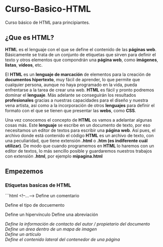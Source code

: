 # Curso-Basico-HTML
Curso básico de HTML para principiantes.

## ¿Que es HTML?
**HTM**L es el lenguaje con el que se define el contenido de las **páginas web**. Básicamente se trata de un conjunto de etiquetas que sirven para definir el texto y otros elementos que compondrán una **página web**, como **imágenes**, **listas**, **vídeos**, etc.

El **HTML** es un **lenguaje de marcación** de elementos para la creación de **documentos hipertexto**, muy fácil de aprender, lo que permite que cualquier persona, aunque no haya programado en la vida, pueda enfrentarse a la tarea de crear una web. **HTML** es fácil y pronto podremos dominar el **lenguaje**. Más adelante se conseguirán los resultados **profesionales** gracias a nuestras capacidades para el diseño y nuestra vena artista, así como a la incorporación de otros **lenguajes** para definir el formato con el que se tienen que presentar las **webs**, como **CSS**.

Una vez conocemos el concepto de **HTML** os vamos a adelantar algunas cosas más. Este **lenguaje** se escribe en un documento de texto, por eso necesitamos un editor de textos para escribir una **página web**. Así pues, el archivo donde está contenido el código **HTML** es un archivo de texto, con una peculiaridad, que tiene extensión **.html** o **.htm (es indiferente cuál utilizar)**. De modo que cuando programemos en **HTML** lo haremos con un editor de textos, lo más sencillo posible y guardaremos nuestros trabajos con extensión **.html**, por ejemplo **mipagina.html**

## Empezemos
### Etiquetas basicas de HTML
´´´html
<!–…–>	Define un comentario
<!DOCTYPE>	Define el tipo de docuemento
<a>	Define un hipervínculo
<abbr>	Define una abreviación
<address>	Define la información de contacto del autor / propietario del documento
<area>	Define un área dentro de un mapa de imagen
<article>	Define un artículo
<aside>	Define el contenido lateral del contenedor de una página
<audio>	Define contenido de sonido
<b>	Define texto en negrita
<base>	Especifica la base donde se abrirán todas las URL del documento
<bdi>	Aísla una parte del texto que puede tener un formato diferente del texto externo
<bdo>	Sobreescribe la dirección del texto
<blockquote>	Define una sección que tiene otra fuente
<body>	Define el cuerpo del documento
<br>	Define un salto de línea
<button>	Define un botón clickeable
<canvas>	Se usa para dibujar gráficos en pantalla
<caption>	Define el título de una tabla
<cite>	Define el título de un trabajo
<code>	Define un trozo de código de programación
<col>	Especifica las propiedades de la columna para cada columna del elemento <colgroup>
<colgroup>	Especifica un grupo de una o más columnas de una tabla
<command>	Define un botón command al que un usuario puede invocar
<datalist>	Especifica en un input una lista pre-definida de opciones
<dd>	Define la descripción de un ítem en una lista de definición
<del>	Define un texto que ha sido definido en un Mdocument
<details>	Define detalles adicionales que el usuario puede ver o esconder
<dfn>	Define el término de una definición
<dialog>	Define una caja o ventana de dialogo
<div>	Define una sección en un documento
<dl>	Define una lista de definición
<dt>	Define un término (un ítem) en una lista de definición
<em>	Define énfasis en un texto
<embed>	Define el contenedor de una aplicación externa (no html)
<fieldset>	Grupo de elementos relacionados en un formulario
<figcaption>	Define el título para una figura <figure>
<figure>	Especifica auto-contenido
<footer>	Define el pie de página de un documento
<form>	Define un formulario html
<h1> a <h6>	Define encabezados o títulos
<head>	Define información hacerca del documento
<header>	Define la sección de encabezado del docuemnto
<hgroup>	Grupo de encabezado (<h1> a <6>)
<hr>	Define un cámbio de temática a partir de una línea dibujada
<html>	Define la raíz del documento
<i>	Define una parte del texto de modo alternativo
<iframe>	Define un frame en línea
<img>	Define una imagen
<input>	Define un control de entrada de texto
<ins>	Define texto que ha sido insertado en un documento
<kbd>	Define entrada del teclado
<keygen>	Define un campo generador de claves para formularios
<label>	Define el rótulo para un elemento <input>
<legend>	Define un título para los elementos <fieldset>, <figure>, <details>
<li>	Define un ítem de una lista
<link>	Define la relación entre un documento y un recurso externo (generalmente con hojas de estilo)
<map>	Define un mapa de imagen del cliente
<mark>	Define texto resaltado o marcado
<menu>	Define la lista de un menú
<meta>	Define un metadato de un documento
<meter>	Define una medida escalar en un rango conocido
<nav>	Define un link de navegación
<noscript>	Define un contenido alternativo para los usuarios que no soportan scripts del cliente
<objet>	Define un objeto embebido
<ol>	Define una lista ordenada
<optgroup>	Define un grupo de opciones relacionadas en una lista desplegable
<option>	Define una opción en una lista desplegable
<output>	Define el resultado de un cálculo
<p>	Define un párrafo
<param>	Define un parámetro para un objeto
<pre>	Define texto pre-formateado
<progress>	Representa el progreso de una tarea en una barra
<q>	Define una cita corta
<rp>	Define que debe mostrar en navegadores que no soportan scripts de ruby
<rt>	Define una pronunciación de caracteres
<ruby>	Define una notación de ruby
<s>	Define texto que no es correcto
<samp>	Define un ejemplo de salida de un programa
<script>	Define un script del lado cliente
<section>	Define una sección de un documento
<select>	Define un drop-down list
<small>	Define texto pequeño
<source>	Define los recursos para elementos multimedia
<span>	Define una pequeña sección de un documento
<strong>	Define un texto en negrita
<style>	Define un estilo para la información de un documento
<sub>	Define un texto que es subíndice
<summary>	Define un encabezado visible para el elemento <details>
<sup>	Define un texto que es superíndice
<table>	Define una tabla
<tbody>	Define el cuerpo de una tabla
<td>	Define una celda en una tabla
<textarea>	Define un control de entrada de múltiples líneas
<tfoot>	Agrupa los footer contenidos en una tabla
<th>	Define una celda de encabezado en una tabla
<thead>	Agrupa los encabezados de una tabla
<time>	Define fecha / hora
<title>	Define un título para el documento
<tr>	Define una fila en una tabla
<track>	Define texto de la pista para elementos multimedia (vídeo y audio)
<ul>	Define una lista desordenada
<var>	Define una variable
<video>	Define un vídeo o película
<wbr>	Define un posible salto de linea
´´´

### Estructura de un archivo .html
```html
<!DOCTYPE html>
<html lang="en">
<head>
    <meta charset="UTF-8">
    <meta name="viewport" content="width=device-width, initial-scale=1.0">
    <title>Titulo de la pagina</title>
</head>
<body>
    
</body>
</html>
```
